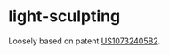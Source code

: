 # light-sculpting
Loosely based on patent [US10732405B2](https://patents.google.com/patent/US10732405B2/en).
